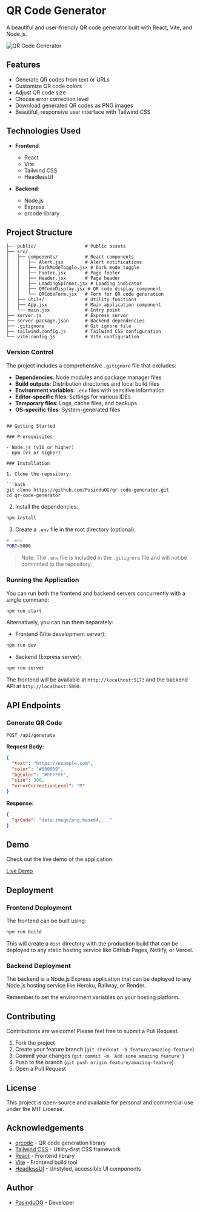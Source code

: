 # QR Code Generator

A beautiful and user-friendly QR code generator built with React, Vite, and Node.js.

![QR Code Generator](https://via.placeholder.com/800x400?text=QR+Code+Generator)

## Features

- Generate QR codes from text or URLs
- Customize QR code colors
- Adjust QR code size
- Choose error correction level
- Download generated QR codes as PNG images
- Beautiful, responsive user interface with Tailwind CSS

## Technologies Used

- **Frontend**: 
  - React
  - Vite
  - Tailwind CSS
  - HeadlessUI

- **Backend**: 
  - Node.js
  - Express
  - qrcode library

## Project Structure

```
├── public/                  # Public assets
├── src/
│   ├── components/          # React components
│   │   ├── Alert.jsx        # Alert notifications
│   │   ├── DarkModeToggle.jsx # Dark mode toggle
│   │   ├── Footer.jsx       # Page footer
│   │   ├── Header.jsx       # Page header
│   │   ├── LoadingSpinner.jsx # Loading indicator
│   │   ├── QRCodeDisplay.jsx # QR code display component
│   │   └── QRCodeForm.jsx   # Form for QR code generation
│   ├── utils/               # Utility functions
│   ├── App.jsx              # Main application component
│   └── main.jsx             # Entry point
├── server.js                # Express server
├── server-package.json      # Backend dependencies
├── .gitignore               # Git ignore file
├── tailwind.config.js       # Tailwind CSS configuration
└── vite.config.js           # Vite configuration
```

### Version Control

The project includes a comprehensive `.gitignore` file that excludes:

- **Dependencies**: Node modules and package manager files
- **Build outputs**: Distribution directories and local build files
- **Environment variables**: `.env` files with sensitive information
- **Editor-specific files**: Settings for various IDEs
- **Temporary files**: Logs, cache files, and backups
- **OS-specific files**: System-generated files
```

## Getting Started

### Prerequisites

- Node.js (v16 or higher)
- npm (v7 or higher)

### Installation

1. Clone the repository:

```bash
git clone https://github.com/PasinduOG/qr-code-generator.git
cd qr-code-generator
```

2. Install the dependencies:

```bash
npm install
```

3. Create a `.env` file in the root directory (optional):

```bash
# .env
PORT=5000
```

> Note: The `.env` file is included in the `.gitignore` file and will not be committed to the repository.

### Running the Application

You can run both the frontend and backend servers concurrently with a single command:

```bash
npm run start
```

Alternatively, you can run them separately:

- Frontend (Vite development server):
```bash
npm run dev
```

- Backend (Express server):
```bash
npm run server
```

The frontend will be available at `http://localhost:5173` and the backend API at `http://localhost:5000`.

## API Endpoints

### Generate QR Code

```
POST /api/generate
```

**Request Body:**

```json
{
  "text": "https://example.com",
  "color": "#000000",
  "bgColor": "#FFFFFF",
  "size": 300,
  "errorCorrectionLevel": "M"
}
```

**Response:**

```json
{
  "qrCode": "data:image/png;base64,..."
}
```

## Demo

Check out the live demo of the application:

[Live Demo](https://pasinduog.github.io/qr-code-generator)

## Deployment

### Frontend Deployment

The frontend can be built using:

```bash
npm run build
```

This will create a `dist` directory with the production build that can be deployed to any static hosting service like GitHub Pages, Netlify, or Vercel.

### Backend Deployment

The backend is a Node.js Express application that can be deployed to any Node.js hosting service like Heroku, Railway, or Render.

Remember to set the environment variables on your hosting platform.

## Contributing

Contributions are welcome! Please feel free to submit a Pull Request.

1. Fork the project
2. Create your feature branch (`git checkout -b feature/amazing-feature`)
3. Commit your changes (`git commit -m 'Add some amazing feature'`)
4. Push to the branch (`git push origin feature/amazing-feature`)
5. Open a Pull Request

## License

This project is open-source and available for personal and commercial use under the MIT License.

## Acknowledgements

- [qrcode](https://www.npmjs.com/package/qrcode) - QR code generation library
- [Tailwind CSS](https://tailwindcss.com/) - Utility-first CSS framework
- [React](https://reactjs.org/) - Frontend library
- [Vite](https://vitejs.dev/) - Frontend build tool
- [HeadlessUI](https://headlessui.dev/) - Unstyled, accessible UI components

## Author

- [PasinduOG](https://github.com/PasinduOG) - Developer
